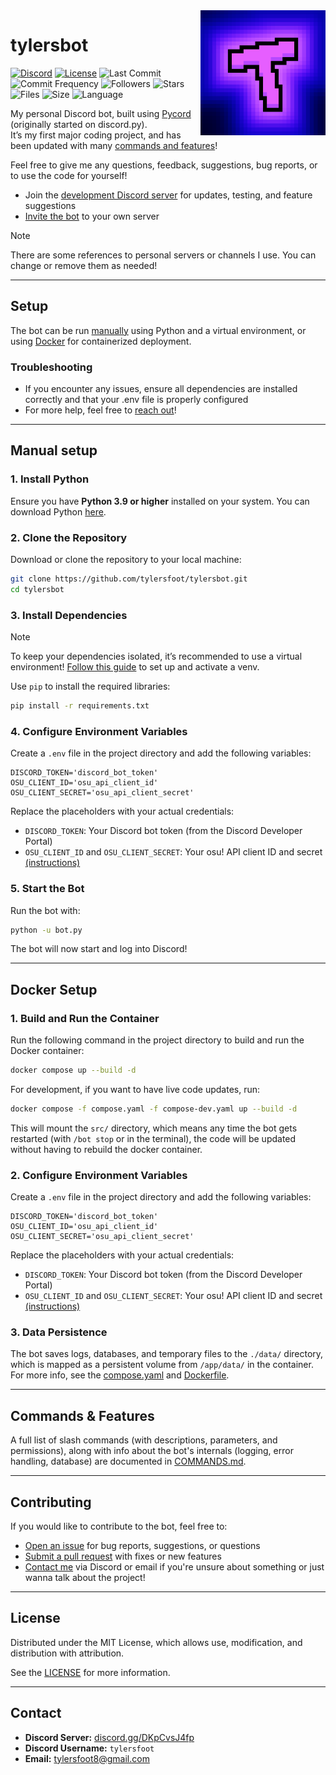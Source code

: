 <img align="right" src="https://raw.githubusercontent.com/tylersfoot/tylersbot/main/assets/icon.png" height="200" width="200">

# tylersbot

[![Discord](https://discordapp.com/api/guilds/962179884627669062/widget.png)](https://discord.gg/DKpCvsJ4fp)
[![License](https://img.shields.io/github/license/tylersfoot/tylersbot)](LICENSE)
![Last Commit](https://img.shields.io/github/last-commit/tylersfoot/tylersbot)
![Commit Frequency](https://img.shields.io/github/commit-activity/y/tylersfoot/tylersbot)
![Followers](https://img.shields.io/github/followers/tylersfoot)
![Stars](https://img.shields.io/github/stars/tylersfoot/tylersbot)
![Files](https://img.shields.io/github/directory-file-count/tylersfoot/tylersbot)
![Size](https://img.shields.io/github/repo-size/tylersfoot/tylersbot)
![Language](https://img.shields.io/github/languages/top/tylersfoot/tylersbot)

My personal Discord bot, built using [Pycord](https://github.com/Pycord-Development/pycord) (originally started on discord.py).  
It’s my first major coding project, and has been updated with many [commands and features](#commands--internals)!

 Feel free to give me any questions, feedback, suggestions, bug reports, or to use the code for yourself!

- Join the [development Discord server](https://discord.gg/DKpCvsJ4fp) for updates, testing, and feature suggestions
- [Invite the bot](https://discord.com/oauth2/authorize?client_id=1059528586815606784) to your own server

> [!NOTE]
> There are some references to personal servers or channels I use. You can change or remove them as needed!

---

## Setup

The bot can be run [manually](#manual-setup) using Python and a virtual environment, or using [Docker](#docker-setup) for containerized deployment.

### Troubleshooting

- If you encounter any issues, ensure all dependencies are installed correctly and that your .env file is properly configured
- For more help, feel free to [reach out](#contact)!

---

## Manual setup

### 1. Install Python

Ensure you have **Python 3.9 or higher** installed on your system. You can download Python [here](https://www.python.org/downloads/).

### 2. Clone the Repository

Download or clone the repository to your local machine:

```bash
git clone https://github.com/tylersfoot/tylersbot.git
cd tylersbot
```

### 3. Install Dependencies

> [!NOTE]
> To keep your dependencies isolated, it’s recommended to use a virtual environment!
> [Follow this guide](https://docs.python.org/3/tutorial/venv.html) to set up and activate a venv.

Use `pip` to install the required libraries:

```bash
pip install -r requirements.txt
```

### 4. Configure Environment Variables

Create a `.env` file in the project directory and add the following variables:

```env
DISCORD_TOKEN='discord_bot_token'
OSU_CLIENT_ID='osu_api_client_id'
OSU_CLIENT_SECRET='osu_api_client_secret'
```

Replace the placeholders with your actual credentials:

- `DISCORD_TOKEN`: Your Discord bot token (from the Discord Developer Portal)
- `OSU_CLIENT_ID` and `OSU_CLIENT_SECRET`: Your osu! API client ID and secret [(instructions)](https://osu.ppy.sh/docs/index.html#registering-an-oauth-application)

### 5. Start the Bot

Run the bot with:

```bash
python -u bot.py
```

The bot will now start and log into Discord!

---

## Docker Setup

### 1. Build and Run the Container

Run the following command in the project directory to build and run the Docker container:

```bash
docker compose up --build -d
```

For development, if you want to have live code updates, run:

```bash
docker compose -f compose.yaml -f compose-dev.yaml up --build -d
```

This will mount the `src/` directory, which means any time the bot gets restarted (with `/bot stop` or in the terminal), the code will be updated without having to rebuild the docker container.

### 2. Configure Environment Variables

Create a `.env` file in the project directory and add the following variables:

```env
DISCORD_TOKEN='discord_bot_token'
OSU_CLIENT_ID='osu_api_client_id'
OSU_CLIENT_SECRET='osu_api_client_secret'
```

Replace the placeholders with your actual credentials:

- `DISCORD_TOKEN`: Your Discord bot token (from the Discord Developer Portal)
- `OSU_CLIENT_ID` and `OSU_CLIENT_SECRET`: Your osu! API client ID and secret [(instructions)](https://osu.ppy.sh/docs/index.html#registering-an-oauth-application)

### 3. Data Persistence

The bot saves logs, databases, and temporary files to the `./data/` directory, which is mapped as a persistent volume from `/app/data/` in the container.
For more info, see the [compose.yaml](compose.yaml) and [Dockerfile](Dockerfile).

---

## Commands & Features

A full list of slash commands (with descriptions, parameters, and permissions), along with info about the bot's internals (logging, error handling, database) are documented in [COMMANDS.md](COMMANDS.md).

---

## Contributing

If you would like to contribute to the bot, feel free to:

- [Open an issue](https://github.com/tylersfoot/tylersbot/issues/new) for bug reports, suggestions, or questions
- [Submit a pull request](https://github.com/tylersfoot/tylersbot/pulls) with fixes or new features
- [Contact me](#contact) via Discord or email if you're unsure about something or just wanna talk about the project!

---

## License

Distributed under the MIT License, which allows use, modification, and distribution with attribution.

See the [LICENSE](LICENSE) for more information.

---

## Contact

- **Discord Server:** [discord.gg/DKpCvsJ4fp](https://discord.gg/DKpCvsJ4fp)
- **Discord Username:** `tylersfoot`
- **Email:** <tylersfoot8@gmail.com>
